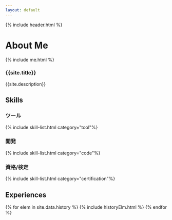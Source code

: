 ```yaml
---
layout: default
---
```

<div class="post-head">
{% include header.html %}
<h2></h2>
<h1>About Me</h1>
</div>
<section id="aboutme">
  <div>
    {% include me.html %}
  </div>
  <div>
    <h3>{{site.title}}</h3>
    <p>{{site.description}}</p>
  </div>
</section>
<section>
  <h2 class="top-h2">Skills</h2>
  <h3>ツール</h3>
  {% include skill-list.html category="tool"%}
  <h3>開発</h3>
  {% include skill-list.html category="code"%}
  <h3>資格/検定</h3>
  {% include skill-list.html category="certification"%}
</section>
<section>
  <h2 class="top-h2">Experiences</h2>
  <div class="history">
    {% for elem in site.data.history %}
      {% include historyElm.html %}
    {% endfor %}
  </div>
</section>

<script>
twemoji.parse(document.body);
</script>
